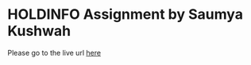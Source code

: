 # HOLDINFO Assignment by Saumya Kushwah

Please go to the live url [here](https://hodlinfo-app.netlify.app/)
